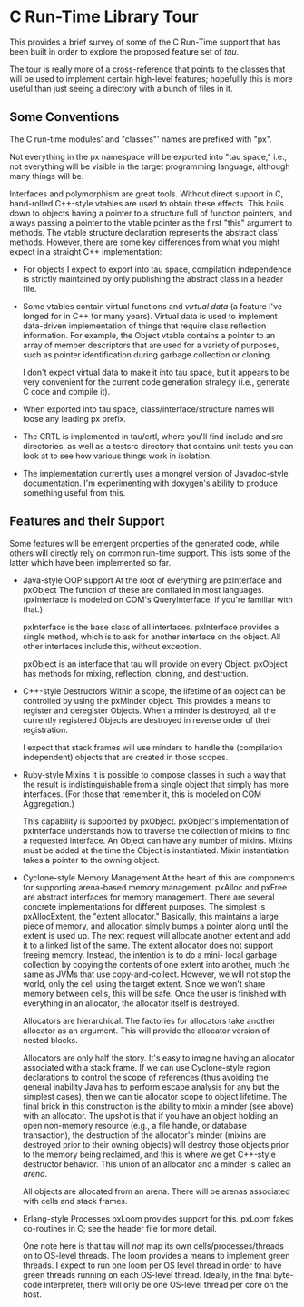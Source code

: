 C Run-Time Library Tour
=======================

This provides a brief survey of some of the C Run-Time support that has been
built in order to explore the proposed feature set of *tau*.

The tour is really more of a cross-reference that points to the classes that
will be used to implement certain high-level features; hopefullly this is more
useful than just seeing a directory with a bunch of files in it.


Some Conventions
----------------

The C run-time modules' and "classes"' names are prefixed with "px".

Not everything in the px namespace will be exported into "tau space," i.e.,
not everything will be visible in the target programming language, although
many things will be.

Interfaces and polymorphism are great tools. Without direct support in C,
hand-rolled C++-style vtables are used to obtain these effects. This boils
down to objects having a pointer to a structure full of function pointers, and
always passing a pointer to the vtable pointer as the first "this" argument
to methods. The vtable structure declaration represents the abstract class'
methods. However, there are some key differences from what you might expect in
a straight C++ implementation:
* For objects I expect to export into tau space, compilation independence is
  strictly maintained by only publishing the abstract class in a header file.
* Some vtables contain virtual functions and *virtual data* (a feature I've
  longed for in C++ for many years). Virtual data is used to implement
  data-driven implementation of things that require class reflection
  information. For example, the Object vtable contains a pointer to an array
  of member descriptors that are used for a variety of purposes, such as pointer
  identification during garbage collection or cloning.

  I don't expect virtual data to make it into tau space, but it appears to
  be very convenient for the current code generation strategy (i.e., generate
  C code and compile it).
* When exported into tau space, class/interface/structure names will loose
  any leading px prefix.
* The CRTL is implemented in tau/crtl, where you'll find include and src
  directories, as well as a testsrc directory that contains unit tests you
  can look at to see how various things work in isolation.
* The implementation currently uses a mongrel version of Javadoc-style
  documentation. I'm experimenting with doxygen's ability to produce something
  useful from this.


Features and their Support
--------------------------
Some features will be emergent properties of the generated code, while others
will directly rely on common run-time support. This lists some of the latter
which have been implemented so far.

* Java-style OOP support
  At the root of everything are pxInterface and pxObject The function of
  these are conflated in most languages. (pxInterface is modeled on COM's
  QueryInterface, if you're familiar with that.)

  pxInterface is the base class of all interfaces. pxInterface provides a
  single method, which is to ask for another interface on the object. All
  other interfaces include this, without exception.

  pxObject is an interface that tau will provide on every Object.
  pxObject has methods for mixing, reflection, cloning, and destruction.

* C++-style Destructors
  Within a scope, the lifetime of an object can be controlled by using the
  pxMinder object. This provides a means to register and deregister Objects.
  When a minder is destroyed, all the currently registered Objects are
  destroyed in reverse order of their registration.

  I expect that stack frames will use minders to handle the (compilation
  independent) objects that are created in those scopes.

* Ruby-style Mixins
  It is possible to compose classes in such a way that the result is
  indistinguishable from a single object that simply has more interfaces.
  (For those that remember it, this is modeled on COM Aggregation.)

  This capability is supported by pxObject. pxObject's implementation of
  pxInterface understands how to traverse the collection of mixins to find
  a requested interface. An Object can have any number of mixins. Mixins must
  be added at the time the Object is instantiated. Mixin instantiation takes a
  pointer to the owning object.

* Cyclone-style Memory Management
  At the heart of this are components for supporting arena-based memory
  management. pxAlloc and pxFree are abstract interfaces for memory management.
  There are several concrete implementations for different purposes. The
  simplest is pxAllocExtent, the "extent allocator." Basically, this maintains
  a large piece of memory, and allocation simply bumps a pointer along until
  the extent is used up. The next request will allocate another extent and
  add it to a linked list of the same. The extent allocator does not support
  freeing memory. Instead, the intention is to do a mini- local garbage
  collection by copying the contents of one extent into another, much the
  same as JVMs that use copy-and-collect. However, we will not stop the world,
  only the cell using the target extent. Since we won't share memory between
  cells, this will be safe. Once the user is finished with everything in an
  allocator, the allocator itself is destroyed.

  Allocators are hierarchical. The factories for allocators take another
  allocator as an argument. This will provide the allocator version of nested
  blocks.

  Allocators are only half the story. It's easy to imagine having an allocator
  associated with a stack frame. If we can use Cyclone-style region
  declarations to control the scope of references (thus avoiding the general
  inability Java has to perform escape analysis for any but the simplest
  cases), then we can tie allocator scope to object lifetime. The final brick
  in this construction is the ability to mixin a minder (see above) with an
  allocator. The upshot is that if you have an
  object holding an open non-memory resource (e.g., a file handle, or database
  transaction), the destruction of the allocator's minder (mixins are
  destroyed prior to their owning objects) will destroy those objects prior to
  the memory being reclaimed, and this is where we get C++-style destructor
  behavior. This union of an allocator and a minder is called an *arena*.

  All objects are allocated from an arena. There will be arenas associated with
  cells and stack frames.

* Erlang-style Processes
  pxLoom provides support for this. pxLoom fakes co-routines in C; see the
  header file for more detail.

  One note here is that tau will *not* map its own cells/processes/threads on
  to OS-level threads. The loom provides a means to implement green threads.
  I expect to run one loom per OS level thread in order to have green threads
  running on each OS-level thread. Ideally, in the final byte-code interpreter,
  there will only be one OS-level thread per core on the host.
